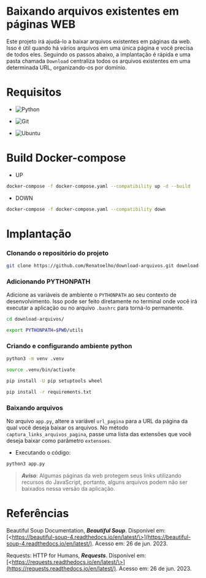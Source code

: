 
# Baixando arquivos existentes em páginas WEB

Este projeto irá ajudá-lo a baixar arquivos existentes em páginas da web. Isso é útil quando há vários arquivos em uma única página e você precisa de todos eles. Seguindo os passos abaixo, a implantação é rápida e uma pasta chamada ```Download``` centraliza todos os arquivos existentes em uma determinada URL, organizando-os por domínio.


# Requisitos

+ ![Python](https://img.shields.io/badge/Python-3.8+-E3E3E3)

+ ![Git](https://img.shields.io/badge/Git-2.25.1+-E3E3E3)

+ ![Ubuntu](https://img.shields.io/badge/Ubuntu-20.04-E3E3E3)



# Build Docker-compose

- UP

```bash
docker-compose -f docker-compose.yaml --compatibility up -d --build
```

- DOWN

```bash
docker-compose -f docker-compose.yaml --compatibility down
```


# Implantação

### Clonando o repositório do projeto

```bash
git clone https://github.com/Renatoelho/download-arquivos.git download-arquivos
```

### Adicionando PYTHONPATH

Adicione as variáveis de ambiente o ```PYTHONPATH``` ao seu contexto de desenvolvimento. Isso pode ser feito diretamente no terminal onde você irá executar a aplicação ou no arquivo ```.bashrc``` para torná-lo permanente.


```bash
cd download-arquivos/
```

```bash
export PYTHONPATH=$PWD/utils
```

### Criando e configurando ambiente python

```bash
python3 -m venv .venv
```

```bash
source .venv/bin/activate
```

```bash
pip install -U pip setuptools wheel
```

```bash
pip install -r requirements.txt
```


### Baixando arquivos

No arquivo ```app.py```, altere a variável ```url_pagina``` para a URL da página da qual você deseja baixar os arquivos. No método ```captura_links_arquivos_pagina```, passe uma lista das extensões que você deseja baixar como parâmetro ```extensoes```.

+ Executando o código:

```bash
python3 app.py
```

> ***Aviso***: Algumas páginas da web protegem seus links utilizando recursos do JavaScript, portanto, alguns arquivos podem não ser baixados nessa versão da aplicação.


# Referências

Beautiful Soup Documentation, ***Beautiful Soup***. Disponível em: [\<https://beautiful-soup-4.readthedocs.io/en/latest/\>](https://beautiful-soup-4.readthedocs.io/en/latest/). Acesso em: 26 de jun. 2023.

Requests: HTTP for Humans, ***Requests***. Disponível em: [\<https://requests.readthedocs.io/en/latest/\>](https://requests.readthedocs.io/en/latest/). Acesso em: 26 de jun. 2023.
